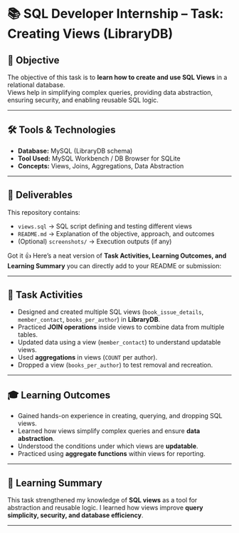 # 📚 SQL Developer Internship – Task: Creating Views (LibraryDB)

## 🎯 Objective
The objective of this task is to **learn how to create and use SQL Views** in a relational database.  
Views help in simplifying complex queries, providing data abstraction, ensuring security, and enabling reusable SQL logic.

---

## 🛠 Tools & Technologies
- **Database:** MySQL (LibraryDB schema)  
- **Tool Used:** MySQL Workbench / DB Browser for SQLite  
- **Concepts:** Views, Joins, Aggregations, Data Abstraction

---

## 📂 Deliverables
This repository contains:
- `views.sql` → SQL script defining and testing different views
- `README.md` → Explanation of the objective, approach, and outcomes
- (Optional) `screenshots/` → Execution outputs (if any)

Got it 👍 Here’s a neat version of **Task Activities, Learning Outcomes, and Learning Summary** you can directly add to your README or submission:

---

## 📝 Task Activities

* Designed and created multiple SQL views (`book_issue_details`, `member_contact`, `books_per_author`) in **LibraryDB**.
* Practiced **JOIN operations** inside views to combine data from multiple tables.
* Updated data using a view (`member_contact`) to understand updatable views.
* Used **aggregations** in views (`COUNT` per author).
* Dropped a view (`books_per_author`) to test removal and recreation.

---

## 🎓 Learning Outcomes

* Gained hands-on experience in creating, querying, and dropping SQL views.
* Learned how views simplify complex queries and ensure **data abstraction**.
* Understood the conditions under which views are **updatable**.
* Practiced using **aggregate functions** within views for reporting.

---

## 📘 Learning Summary

This task strengthened my knowledge of **SQL views** as a tool for abstraction and reusable logic.
I learned how views improve **query simplicity, security, and database efficiency**.

---






